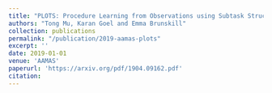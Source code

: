 ```yaml
---
title: "PLOTS: Procedure Learning from Observations using Subtask Structure"
authors: "Tong Mu, Karan Goel and Emma Brunskill"
collection: publications
permalink: "/publication/2019-aamas-plots"
excerpt: ''
date: 2019-01-01
venue: 'AAMAS'
paperurl: 'https://arxiv.org/pdf/1904.09162.pdf'
citation:
---
```

